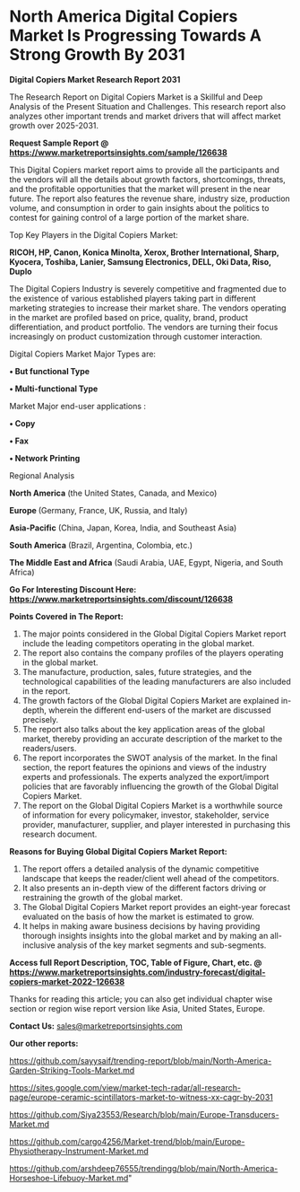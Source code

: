 # North America Digital Copiers Market Is Progressing Towards A Strong Growth By 2031

<strong>Digital Copiers Market Research Report 2031</strong>

The Research Report on Digital Copiers Market is a Skillful and Deep Analysis of the Present Situation and Challenges. This research report also analyzes other important trends and market drivers that will affect market growth over 2025-2031.

<strong>Request Sample Report @ <a href=https://www.marketreportsinsights.com/sample/126638>https://www.marketreportsinsights.com/sample/126638</a></strong>

This Digital Copiers market report aims to provide all the participants and the vendors will all the details about growth factors, shortcomings, threats, and the profitable opportunities that the market will present in the near future. The report also features the revenue share, industry size, production volume, and consumption in order to gain insights about the politics to contest for gaining control of a large portion of the market share.

Top Key Players in the Digital Copiers Market:

<strong>RICOH, HP, Canon, Konica Minolta, Xerox, Brother International, Sharp, Kyocera, Toshiba, Lanier, Samsung Electronics, DELL, Oki Data, Riso, Duplo</strong>

The Digital Copiers Industry is severely competitive and fragmented due to the existence of various established players taking part in different marketing strategies to increase their market share. The vendors operating in the market are profiled based on price, quality, brand, product differentiation, and product portfolio. The vendors are turning their focus increasingly on product customization through customer interaction.

Digital Copiers Market Major Types are:

<strong>• But functional Type

• Multi-functional Type</strong>

Market Major end-user applications :

<strong>• Copy

• Fax

• Network Printing</strong>

Regional Analysis

</u><strong><b>North America</b></strong> (the United States, Canada, and Mexico)

<strong><b>Europe </b></strong>(Germany, France, UK, Russia, and Italy)

<strong><b>Asia-Pacific</b></strong> (China, Japan, Korea, India, and Southeast Asia)

<strong><b>South America</b></strong> (Brazil, Argentina, Colombia, etc.)

<strong><b>The Middle East and Africa</b></strong> (Saudi Arabia, UAE, Egypt, Nigeria, and South Africa)

<strong>Go For Interesting Discount Here: <a href=https://www.marketreportsinsights.com/discount/126638>https://www.marketreportsinsights.com/discount/126638</a></strong>

<strong>Points Covered in The Report:</strong>
<ol>
  <li>The major points considered in the Global Digital Copiers Market report include the leading competitors operating in the global market.</li>
  <li>The report also contains the company profiles of the players operating in the global market.</li>
  <li>The manufacture, production, sales, future strategies, and the technological capabilities of the leading manufacturers are also included in the report.</li>
  <li>The growth factors of the Global Digital Copiers Market are explained in-depth, wherein the different end-users of the market are discussed precisely.</li>
  <li>The report also talks about the key application areas of the global market, thereby providing an accurate description of the market to the readers/users.</li>
  <li>The report incorporates the SWOT analysis of the market. In the final section, the report features the opinions and views of the industry experts and professionals. The experts analyzed the export/import policies that are favorably influencing the growth of the Global Digital Copiers Market.</li>
  <li>The report on the Global Digital Copiers Market is a worthwhile source of information for every policymaker, investor, stakeholder, service provider, manufacturer, supplier, and player interested in purchasing this research document.</li>
</ol>
<strong>Reasons for Buying Global Digital Copiers Market Report:</strong>

<ol>
  <li>The report offers a detailed analysis of the dynamic competitive landscape that keeps the reader/client well ahead of the competitors.</li>
  <li>It also presents an in-depth view of the different factors driving or restraining the growth of the global market.</li>
  <li>The Global Digital Copiers Market report provides an eight-year forecast evaluated on the basis of how the market is estimated to grow.</li>
  <li>It helps in making aware business decisions by having providing thorough insights insights into the global market and by making an all-inclusive analysis of the key market segments and sub-segments.</li>
</ol>
<strong>Access full Report Description, TOC, Table of Figure, Chart, etc. @ <a href=https://www.marketreportsinsights.com/industry-forecast/digital-copiers-market-2022-126638>https://www.marketreportsinsights.com/industry-forecast/digital-copiers-market-2022-126638</a></strong>


Thanks for reading this article; you can also get individual chapter wise section or region wise report version like Asia, United States, Europe.

<strong>Contact Us:</strong>
sales@marketreportsinsights.com

<strong>Our other reports:</strong>

<a href=https://github.com/sayysaif/trending-report/blob/main/North-America-Garden-Striking-Tools-Market.md>https://github.com/sayysaif/trending-report/blob/main/North-America-Garden-Striking-Tools-Market.md</a>

<a href=https://sites.google.com/view/market-tech-radar/all-research-page/europe-ceramic-scintillators-market-to-witness-xx-cagr-by-2031>https://sites.google.com/view/market-tech-radar/all-research-page/europe-ceramic-scintillators-market-to-witness-xx-cagr-by-2031</a>

<a href=https://github.com/Siya23553/Research/blob/main/Europe-Transducers-Market.md>https://github.com/Siya23553/Research/blob/main/Europe-Transducers-Market.md</a>

<a href=https://github.com/cargo4256/Market-trend/blob/main/Europe-Physiotherapy-Instrument-Market.md>https://github.com/cargo4256/Market-trend/blob/main/Europe-Physiotherapy-Instrument-Market.md</a>

<a href=https://github.com/arshdeep76555/trendingg/blob/main/North-America-Horseshoe-Lifebuoy-Market.md>https://github.com/arshdeep76555/trendingg/blob/main/North-America-Horseshoe-Lifebuoy-Market.md</a>"
